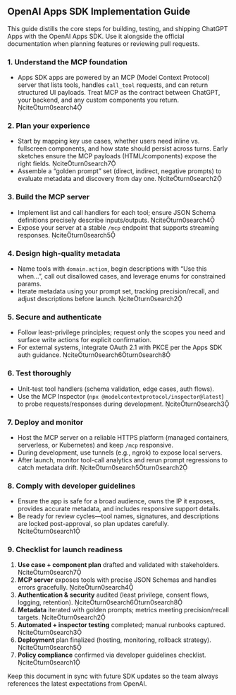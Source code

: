 ## OpenAI Apps SDK Implementation Guide

This guide distills the core steps for building, testing, and shipping ChatGPT Apps with the OpenAI Apps SDK. Use it alongside the official documentation when planning features or reviewing pull requests.

### 1. Understand the MCP foundation

- Apps SDK apps are powered by an MCP (Model Context Protocol) server that lists tools, handles `call_tool` requests, and can return structured UI payloads. Treat MCP as the contract between ChatGPT, your backend, and any custom components you return. citeturn0search4

### 2. Plan your experience

- Start by mapping key use cases, whether users need inline vs. fullscreen components, and how state should persist across turns. Early sketches ensure the MCP payloads (HTML/components) expose the right fields. citeturn0search7
- Assemble a “golden prompt” set (direct, indirect, negative prompts) to evaluate metadata and discovery from day one. citeturn0search2

### 3. Build the MCP server

- Implement list and call handlers for each tool; ensure JSON Schema definitions precisely describe inputs/outputs. citeturn0search4
- Expose your server at a stable `/mcp` endpoint that supports streaming responses. citeturn0search5

### 4. Design high-quality metadata

- Name tools with `domain.action`, begin descriptions with “Use this when…”, call out disallowed cases, and leverage enums for constrained params.
- Iterate metadata using your prompt set, tracking precision/recall, and adjust descriptions before launch. citeturn0search2

### 5. Secure and authenticate

- Follow least-privilege principles; request only the scopes you need and surface write actions for explicit confirmation.
- For external systems, integrate OAuth 2.1 with PKCE per the Apps SDK auth guidance. citeturn0search6turn0search8

### 6. Test thoroughly

- Unit-test tool handlers (schema validation, edge cases, auth flows).
- Use the MCP Inspector (`npx @modelcontextprotocol/inspector@latest`) to probe requests/responses during development. citeturn0search3

### 7. Deploy and monitor

- Host the MCP server on a reliable HTTPS platform (managed containers, serverless, or Kubernetes) and keep `/mcp` responsive.
- During development, use tunnels (e.g., ngrok) to expose local servers.
- After launch, monitor tool-call analytics and rerun prompt regressions to catch metadata drift. citeturn0search5turn0search2

### 8. Comply with developer guidelines

- Ensure the app is safe for a broad audience, owns the IP it exposes, provides accurate metadata, and includes responsive support details.
- Be ready for review cycles—tool names, signatures, and descriptions are locked post-approval, so plan updates carefully. citeturn0search1

### 9. Checklist for launch readiness

1. **Use case + component plan** drafted and validated with stakeholders. citeturn0search7  
2. **MCP server** exposes tools with precise JSON Schemas and handles errors gracefully. citeturn0search4  
3. **Authentication & security** audited (least privilege, consent flows, logging, retention). citeturn0search6turn0search8  
4. **Metadata** iterated with golden prompts; metrics meeting precision/recall targets. citeturn0search2  
5. **Automated + inspector testing** completed; manual runbooks captured. citeturn0search3  
6. **Deployment** plan finalized (hosting, monitoring, rollback strategy). citeturn0search5  
7. **Policy compliance** confirmed via developer guidelines checklist. citeturn0search1  

Keep this document in sync with future SDK updates so the team always references the latest expectations from OpenAI.

